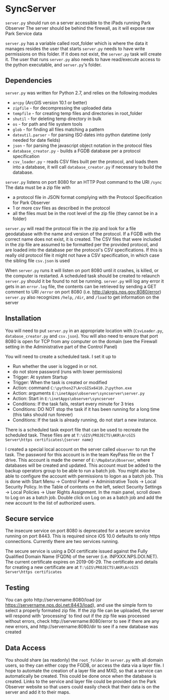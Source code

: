 SyncServer
==========

`server.py` should run on a server accessible to the iPads running Park Observer
The server should be behind the firewall, as it will expose raw Park Service data

`server.py` has a variable called root_folder which is where the data it manages resides
the user that starts `server.py` needs to have write permissions on this folder.  If it
does not exist, the `server.py` task will create it.  The user that runs `server.py`
also needs to have read/execute access to the python executable, and `server.py`'s folder.

Dependencies
------------
`server.py` was written for Python 2.7, and relies on the following modules

  * `arcpy`  (ArcGIS version 10.1 or better)
  * `zipfile` - for decompressing the uploaded data
  * `tempfile` - for creating temp files and directories in root_folder
  * `shutil` - for deleting temp directory in bulk
  * `os` - for path and file system tools
  * `glob` - for finding all files matching a pattern
  * `dateutil.parser` - for parsing ISO dates into python datetime (only needed for date fields)
  * `json` - for parsing the javascript object notation in the protocol files
  * `database_creator.py` - builds a FGDB database per a protocol specification
  * `csv_loader.py` - reads CSV files built per the protocol, and loads them into a database,
    it will call `database_creator.py` if necessary to build the database.

`server.py` listens on port 8080 for an HTTP Post command to the URI `/sync`
The data must be a zip file with
  * a protocol file in JSON format complying with the Protocol Specification for Park Observer
  * 1 or more csv files as described in the protocol
  * all the files must be in the root level of the zip file (they cannot be in a folder)

`server.py` will read the protocol file in the zip and look for a file geodatabase with the
name and version of the protocol.  If a FGDB with the correct name does not exist, it is
created.  The CSV files that were included in the zip file are assumed to be formatted per
the provided protocol, and are loaded into the database per the protocol's CSV
specifications.  If this is really old protocol file it might not have a CSV
specification, in which case the sibling file `csv.json` is used

When `server.py` runs it will listen on port 8080 until it crashes, is killed, or the computer
is restarted.  A scheduled task should be created to relaunch `server.py` should it be found
to not be running.  `server.py` will log any error it gets in an `error.log` file, the contents
can be retrieved by sending a GET comment to URI `/error` on port 8080 (i.e. http://akrgis.nps.gov:8080/error)
`server.py` also recognizes `/help`, `/dir`, and `/load` to get information on the server

Installation
------------
You will need to put `server.py` in an appropriate location with (`CsvLoader.py`,
`database_creator.py` and `csv.json`). You will also need to ensure that port 8080
is open for TCP from any computer on the domain (see the Firewall setting in the
  Administrative part of the Control Panel)

You will need to create a scheduled task.  I set it up to

 * Run whether the user is logged in or not.
 * do not store password (runs with lower permissions)
 * Trigger: At system Startup
 * Trigger: When the task is created or modified
 * Action: command `C:\python27\ArcGISx6410.2\python.exe`
 * Action: arguments `E:\inetApps\observer\syncserver\server.py`
 * Action: Start in `E:\inetApps\observer\syncserver`
 * Conditions: If the task fails, restart every minute for 3 tries
 * Conditions: DO NOT stop the task if it has been running for a long time (this taks should run forever)
 * Conditions: If the task is already running, do not start a new instance.

 There is a scheduled task export file that can be used to recreate the scheduled task.  These files are at `T:\GIS\PROJECTS\AKR\ArcGIS Server\https certificates\{server name}`

I created a special local account on the server called `observer` to run the task.  The password for this account is in the team KeyPass file on the T drive.
This account is made the owner of `E:\MapData\Observer`, where databases will be created and updated.
This account must be added to the backup operators group to be able to run a batch job.
You might also be able to configure the account with permissions to logon as a batch job.
This is done with Start Menu -> Control Panel -> Administrative Tools -> Local Security Policy.
In the Table of contents on the left, select Security Settings -> Local Policies -> User Rights Assignment.
In the main panel, scroll down to Log on as a batch job.
Double click on Log on as a batch job and add the new account to the list of authorized users.

Secure service
--------------
The insecure service on port 8080 is deprecated for a secure service running on
port 8443. This is required since iOS 10.0 defaults to only https
connections.  Currently there are two services running.

The secure service is using a DOI certificate issued against the Fully Qualified
Domain Name (FQDN) of the server (i.e. INPXXX.NPS.DOI.NET). The current certificate expires on 2019-06-29.
The certificate and details for creating a new certificate are at
`T:\GIS\PROJECTS\AKR\ArcGIS Server\https certificates`


Testing
-------

You can goto http://servername:8080/load (or https://servername.nps.doi.net:8443/load), and use the simple form to select a properly
formated zip file.  If the zip file can be uploaded, the server will respond with 'processing'
to find out if the zip file was processed without errors, check http://servername:8080/error
to see if there are any new errors, and http://servername:8080/dir to see if a new database was created

Data Access
-----------
You should share (as readonly) the `root_folder` in `server.py` with all domain users, so they can either copy
the FGDB, or access the data via a layer file.  I hope to automate the creation of a layer file
and MXD, so that a service can automatically be created.  This could be done once when the database
is created.  Links to the service and layer file could be provided on the Park Observer website
so that users could easily check that their data is on the server and add it to their maps.
